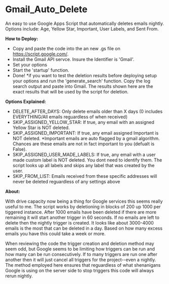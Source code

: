 # Gmail_Auto_Delete
An easy to use Google Apps Script that automatically deletes emails nightly. Options include: Age, Yellow Star, Important, User Labels, and Sent From.

**How to Deploy:**
- Copy and paste the code into the an new .gs file on https://script.google.com/.
- Install the Gmail API servce. Insure the Identifier is 'Gmail'.
- Set your options
- Start the 'startup' function. 
- Done!
*if you want to test the deletion results before deploying setup your options and run the 'generate_search' function. Copy the log search output and paste into Gmail. The results shown here are the exact results that will be used by the script for deletion.

**Options Explained:**
- DELETE_AFTER_DAYS: Only delete emails older than X days (0 includes EVERYTHING/All emails reguardless of when received)
- SKIP_ASSIGNED_YELLOW_STAR: If true, any email with an assigned Yellow Star is NOT deleted.
- SKIP_ASSIGNED_IMPORTANT: If true, any email assigned Important is NOT deleted. *Important emails are auto flagged by a gmail algorithm. Chances are these emails are not in fact important to you (defualt is False).
- SKIP_ASSIGNED_USER_MADE_LABELS: If true, any email with a user made custom label is NOT deleted. You dont need to identify them. The script looks up all labels and skips any label that was created by the user.
- SKIP_FROM_LIST: Emails received from these specific addresses will never be deleted reguardless of any settings above

**About:**

With drive capacity now being a thing for Google services this seems really useful to me. The script works by deletioning in blocks of 200 up 1000 per tiggered instance. After 1000 emails have been deleted if there are more remaining it will start another trigger in 60 seconds. If no emails are left to delete then the nightly trigger is created. It looks like about 3000-4000 emails is the most that can be deleted in a day. Based on how many excess emails you have this could take a week or more.

When reviewing the code the trigger creation and deletion method may seem odd, but Google seems to be limiting how triggers can be run and how many can be run consecutively. If to many triggers are run one after another then it will just cancel all triggers for the project--even a nightly. The method employed here ensures that reguardless of what shenanigans Google is using on the server side to stop triggers this code will always rerun nightly. 
